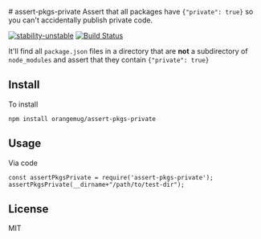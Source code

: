 # assert-pkgs-private
Assert that all packages have `{"private": true}` so you can't accidentally publish private code.

[![stability-unstable](https://img.shields.io/badge/stability-unstable-yellow.svg)][stability]
[![Build Status](https://circleci.com/gh/orangemug/{proj}.png?style=shield)][circleci]

[stability]:   https://github.com/orangemug/stability-badges#unstable
[circleci]:    https://circleci.com/gh/orangemug/{proj}

It'll find all `package.json` files in a directory that are **not** a subdirectory of `node_modules` and assert that they contain `{"private": true}`


## Install
To install

```
npm install orangemug/assert-pkgs-private
```


## Usage
Via code

```
const assertPkgsPrivate = require('assert-pkgs-private');
assertPkgsPrivate(__dirname+"/path/to/test-dir");
```


## License
MIT

